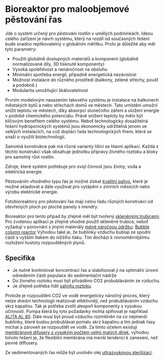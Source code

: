 # Bioreaktor pro maloobjemové pěstování řas

Jde o systém určený pro pěstování rostlin v umělých podmínkách. Ideou celého zařízení je návrh systému, který na rozdíl od současných řešení bude snadno replikovatelný v globálním měřítku.
Proto je důležité aby měl tyto parametry: 

  * Použití globálně dostupných materiálů a komponent (globálně normalizované díly, 3D tisknuté komponenty)
  * Vysoká spolehlivost a nenáročnost na obsluhu 
  * Minimální spotřeba energií, případně energetická nezávislost
  * Možnost instalace do různého prostředí (balkony, zelené střechy, poušť a podobně.)
  * Modularita umožňující škálovatelnost

Prvním modelovým nasazením takového systému je instalace na balkonech městských bytů a nebo střechách domů ve městech. Tato umístění umožní snížit teplotu ve městech, díky absorpci slunečního záření a uložení energie v podobě chemického potenciálu.
Právě snížení teploty by mělo být klíčovým benefitem celého systému. Neboť technologicky dosažitelná řešení hydroponických systémů jsou ekonomicky udržitelná jenom ve velkých instalacích, na což doplácí řada technologických firem, která se snaží o využití biotechnologií.

Samotná konstrukce pak má různé varianty lišící se hlavní aplikací. Každá z těchto konstrukcí však obsahuje jednotku přípravy živného roztoku a bloky pro samotný růst rostlin.

Zdroje, které systém potřebuje pro svojí činnost jsou živiny, voda a elektrická energie. 


Pěstováním vhodného typu řas je možné získat [kvalitní palivo](https://en.wikipedia.org/wiki/Algae_fuel), které je možné skladovat a dále využívat pro vytápění v zimních měsících nebo výrobu elektrické energie. 

Fotobioreaktory pro pěstování řas mají celou řadu různých konstrukcí od otevřených ploch po ploché panely s mendry.

Bioreaktor pro tento případ by zřejmě měl být tvořený [skleněnými trubicemi](https://www.kavalier.cz/trubice-sp1.html). Pro zvolenou aplikaci je zřejmě vhodné použít skleněné trubice, neboť vyžadují v porovnání s jinými materiály [méně náročnou údržbu](https://www.schott.com/english/news/press.html?NID=com4854). [Bubble column reactor](https://en.wikipedia.org/wiki/Bubble_column_reactor) Výhodou také je, že bublinky vzduchu bublají ze spodní části s vyšším tlakem do nižšího tlaku. Tím dochází k rovnoměrnějšímu rozložení hustoty rozpouštěných plynů. 

## Specifika 

  * Je nutné kontrolovat koncentraci řas a stabilizovat jí na optimální úrovni odvedením části populace do sedimentační nádrže
  * Do živného roztoku musí být přiváděno CO2 probubláváním ze vzduchu.
  * Je zřejmě potřeba řídit [salinitu roztoku](https://www.sciencedirect.com/science/article/pii/S0960852411001830).

Protože je rozpouštění CO2 ve vodě energeticky náročný proces, který nelze dnešní technologií realizovat efektivněji, než probubláváním vzduchu skrz kapalinu. Tak je potřeba zvolit alespoň komponenty s vysokou účinností. 
Pumpa která by tyto požadavky mohla splňovat je například [ALITA AL 80](http://alita.com/airpump/ac-pressure.php). 
Dále musí být proud vzduchu rozmělněn na co nejmenší bublinky, které budou probublávat pomalu skrz kapalinu a tím jednak řasy míchat a zároveň se rozpouštět ve vodě. 
Za tímto účelem existují [membránové difusery s vysokým počtem velmi malých dírek](http://alita.com/literature/DFA-Membrane-Diffuser.pdf), výhodou tohoto řešení je, že flexibilní membrána má menší tendenci k zanesení, než pevné diffusery. 


Ze sedimentovaných řas může být uvolněn olej [ultrazvukovou sterilizací](https://www.youtube.com/watch?v=VZpHixzxHK8).
